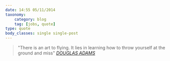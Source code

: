 ```yaml
---
date: 14:55 05/11/2014
taxonomy:
    category: blog
    tag: [jobs, quote]
type: quote
body_classes: single single-post
---
```


>"There is an art to flying. It lies in learning how to throw yourself at the ground and miss"
<cite><a href="#">DOUGLAS ADAMS</a></cite>
